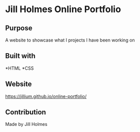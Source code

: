 # Jill Holmes Online Portfolio

## Purpose
A website to showcase what I projects I have been working on

## Built with
*HTML
*CSS

## Website
https://jillium.github.io/online-portfolio/

## Contribution
Made by Jill Holmes

